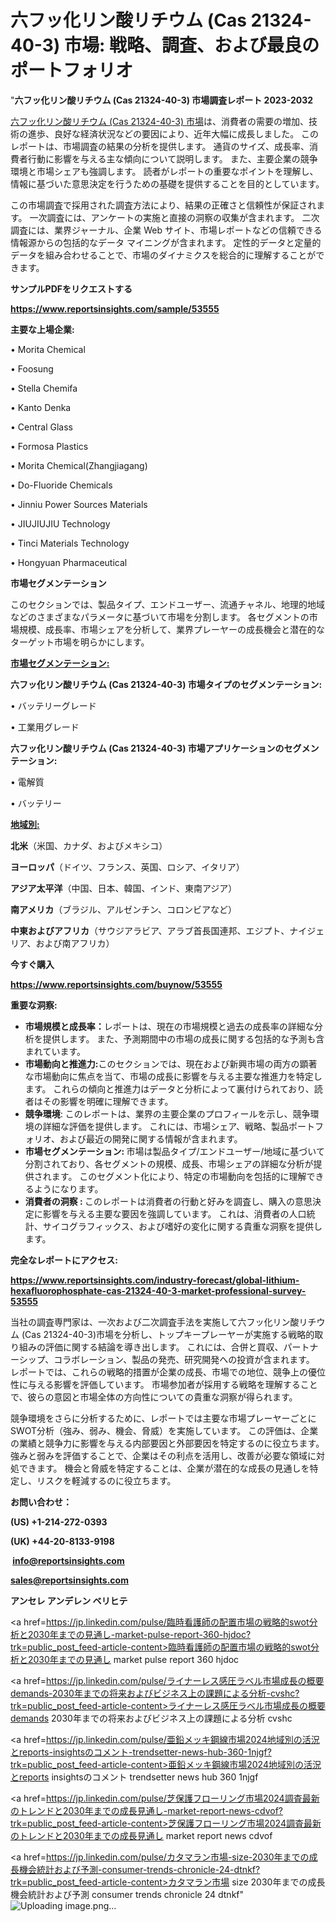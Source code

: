 # 六フッ化リン酸リチウム (Cas 21324-40-3) 市場: 戦略、調査、および最良のポートフォリオ

"<strong>六フッ化リン酸リチウム (Cas 21324-40-3) 市場調査レポート 2023-2032</strong>

<a href=https://www.reportsinsights.com/sample/53555>六フッ化リン酸リチウム (Cas 21324-40-3) 市場</a>は、消費者の需要の増加、技術の進歩、良好な経済状況などの要因により、近年大幅に成長しました。 このレポートは、市場調査の結果の分析を提供します。 通貨のサイズ、成長率、消費者行動に影響を与える主な傾向について説明します。 また、主要企業の競争環境と市場シェアも強調します。 読者がレポートの重要なポイントを理解し、情報に基づいた意思決定を行うための基礎を提供することを目的としています。

この市場調査で採用された調査方法により、結果の正確さと信頼性が保証されます。 一次調査には、アンケートの実施と直接の洞察の収集が含まれます。 二次調査には、業界ジャーナル、企業 Web サイト、市場レポートなどの信頼できる情報源からの包括的なデータ マイニングが含まれます。 定性的データと定量的データを組み合わせることで、市場のダイナミクスを総合的に理解することができます。

<strong><b>サンプルPDFをリクエストする</b></strong>

<a href=https://www.reportsinsights.com/sample/53555><strong><u>https://www.reportsinsights.com/sample/53555</u></strong></a>

<strong>主要な上場企業:</strong>

• Morita Chemical

• Foosung

• Stella Chemifa

• Kanto Denka

• Central Glass

• Formosa Plastics

• Morita Chemical(Zhangjiagang)

• Do-Fluoride Chemicals

• Jinniu Power Sources Materials

• JIUJIUJIU Technology

• Tinci Materials Technology

• Hongyuan Pharmaceutical

<strong>市場セグメンテーション</strong>

このセクションでは、製品タイプ、エンドユーザー、流通チャネル、地理的地域などのさまざまなパラメータに基づいて市場を分割します。 各セグメントの市場規模、成長率、市場シェアを分析して、業界プレーヤーの成長機会と潜在的なターゲット市場を明らかにします。

<strong><u>市場セグメンテーション</u></strong><strong><u>:</u></strong>

<strong>六フッ化リン酸リチウム (Cas 21324-40-3) 市場タイプのセグメンテーション:</strong>

• バッテリーグレード

• 工業用グレード

<strong>六フッ化リン酸リチウム (Cas 21324-40-3) 市場アプリケーションのセグメンテーション:</strong>

• 電解質

• バッテリー

<strong><u>地域別</u></strong><strong><u>:</u></strong>

<strong>北米</strong>（米国、カナダ、およびメキシコ）

<strong>ヨーロッパ</strong>（ドイツ、フランス、英国、ロシア、イタリア）

<strong>アジア太平洋</strong>（中国、日本、韓国、インド、東南アジア）

<strong>南アメリカ</strong>（ブラジル、アルゼンチン、コロンビアなど）

<strong>中東およびアフリカ</strong>（サウジアラビア、アラブ首長国連邦、エジプト、ナイジェリア、および南アフリカ）

<strong>今すぐ購入</strong>

<a href=https://www.reportsinsights.com/buynow/53555><strong><u>https://www.reportsinsights.com/buynow/53555</u></strong></a>

<strong>重要な洞察:</strong>
<ul>
  <li><strong>市場規模と成長率：</strong>レポートは、現在の市場規模と過去の成長率の詳細な分析を提供します。 また、予測期間中の市場の成長に関する包括的な予測も含まれています。</li>
  <li><strong>市場動向と推進力:</strong>このセクションでは、現在および新興市場の両方の顕著な市場動向に焦点を当て、市場の成長に影響を与える主要な推進力を特定します。 これらの傾向と推進力はデータと分析によって裏付けられており、読者はその影響を明確に理解できます。</li>
  <li><strong>競争環境</strong>: このレポートは、業界の主要企業のプロフィールを示し、競争環境の詳細な評価を提供します。 これには、市場シェア、戦略、製品ポートフォリオ、および最近の開発に関する情報が含まれます。</li>
  <li><strong>市場セグメンテーション: </strong>市場は製品タイプ/エンドユーザー/地域に基づいて分割されており、各セグメントの規模、成長、市場シェアの詳細な分析が提供されます。 このセグメント化により、特定の市場動向を包括的に理解できるようになります。</li>
  <li><strong>消費者の洞察 : </strong>このレポートは消費者の行動と好みを調査し、購入の意思決定に影響を与える主要な要因を強調しています。 これは、消費者の人口統計、サイコグラフィックス、および嗜好の変化に関する貴重な洞察を提供します。</li>
</ul>
<strong>完全なレポートにアクセス:</strong>

<a href=https://www.reportsinsights.com/industry-forecast/global-lithium-hexafluorophosphate-cas-21324-40-3-market-professional-survey-53555><strong><u><b>https://www.reportsinsights.com/industry-forecast/global-lithium-hexafluorophosphate-cas-21324-40-3-market-professional-survey-53555</b></u></strong></a>

当社の調査専門家は、一次および二次調査手法を実施して六フッ化リン酸リチウム (Cas 21324-40-3)市場を分析し、トップキープレーヤーが実施する戦略的取り組みの評価に関する結論を導き出します。 これには、合併と買収、パートナーシップ、コラボレーション、製品の発売、研究開発への投資が含まれます。 レポートでは、これらの戦略的措置が企業の成長、市場での地位、競争上の優位性に与える影響を評価しています。 市場参加者が採用する戦略を理解することで、彼らの意図と市場全体の方向性についての貴重な洞察が得られます。

競争環境をさらに分析するために、レポートでは主要な市場プレーヤーごとにSWOT分析（強み、弱み、機会、脅威）を実施しています。 この評価は、企業の業績と競争力に影響を与える内部要因と外部要因を特定するのに役立ちます。 強みと弱みを評価することで、企業はその利点を活用し、改善が必要な領域に対処できます。 機会と脅威を特定することは、企業が潜在的な成長の見通しを特定し、リスクを軽減するのに役立ちます。

<strong>お問い合わせ：</strong>

<strong>(US) +1-214-272-0393</strong>

<strong>(UK) +44-20-8133-9198</strong>

<strong> </strong><a href=info@reportsinsights.com><strong><u>info@reportsinsights.com</u></strong></a>

<a href=sales@reportsinsights.com><strong><u>sales@reportsinsights.com</u></strong></a>

<strong>アンセレ アンデレン ベリヒテ</strong>

<a href=https://jp.linkedin.com/pulse/臨時看護師の配置市場の戦略的swot分析と2030年までの見通し-market-pulse-report-360-hjdoc?trk=public_post_feed-article-content>臨時看護師の配置市場の戦略的swot分析と2030年までの見通し market pulse report 360 hjdoc</a>

<a href=https://jp.linkedin.com/pulse/ライナーレス感圧ラベル市場成長の概要demands-2030年までの将来およびビジネス上の課題による分析-cvshc?trk=public_post_feed-article-content>ライナーレス感圧ラベル市場成長の概要demands 2030年までの将来およびビジネス上の課題による分析 cvshc</a>

<a href=https://jp.linkedin.com/pulse/亜鉛メッキ鋼線市場2024地域別の活況とreports-insightsのコメント-trendsetter-news-hub-360-1njgf?trk=public_post_feed-article-content>亜鉛メッキ鋼線市場2024地域別の活況とreports insightsのコメント trendsetter news hub 360 1njgf</a>

<a href=https://jp.linkedin.com/pulse/芝保護フローリング市場2024調査最新のトレンドと2030年までの成長見通し-market-report-news-cdvof?trk=public_post_feed-article-content>芝保護フローリング市場2024調査最新のトレンドと2030年までの成長見通し market report news cdvof</a>

<a href=https://jp.linkedin.com/pulse/カタマラン市場-size-2030年までの成長機会統計および予測-consumer-trends-chronicle-24-dtnkf?trk=public_post_feed-article-content>カタマラン市場 size 2030年までの成長機会統計および予測 consumer trends chronicle 24 dtnkf</a>"
![Uploading image.png…]()
